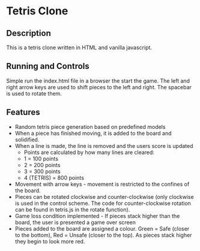 # Tetris Clone
## Description
This is a tetris clone written in HTML and vanilla javascript.

## Running and Controls
Simple run the index.html file in a browser the start the game. The left and right arrow keys are used to shift pieces to the left and right. The spacebar is used to rotate them.

## Features
- Random tetris piece generation based on predefined models
- When a piece has finished moving, it is added to the board and solidified.
- When a line is made, the line is removed and the users score is updated
    - Points are calculated by how many lines are cleared:
    - 1 = 100 points
    - 2 = 200 points
    - 3 = 300 points
    - 4 (TETRIS) = 800 points
- Movement with arrow keys - movement is restricted to the confines of the board.
- Pieces can be rotated clockwise and counter-clockwise (only clockwise is used in the control scheme. The code for counter-clockwise rotation can be found in tetris.js in the rotate function).
- Game loss condition implemented - If pieces stack higher than the board, the user is presented a game over screen
- Pieces added to the board are assigned a colour. Green = Safe (closer to the bottom), Red = Unsafe (closer to the top). As pieces stack higher they begin to look more red.
